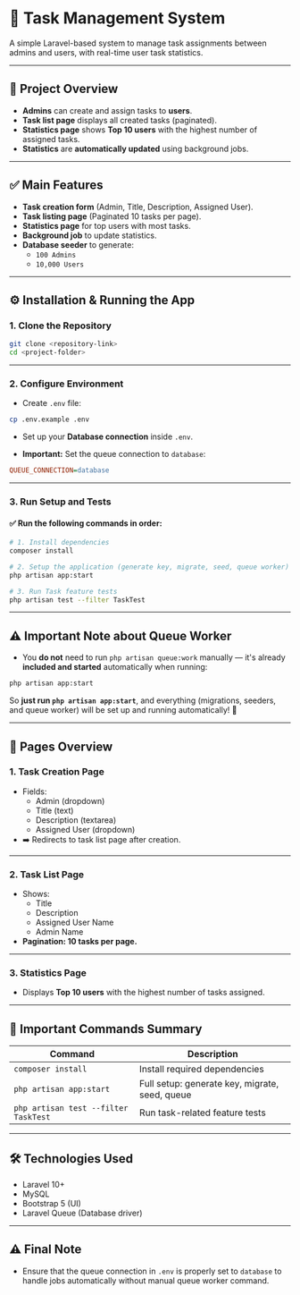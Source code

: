 # 🚀 Task Management System

A simple Laravel-based system to manage task assignments between admins and users, with real-time user task statistics.

---

## 📑 **Project Overview**

- **Admins** can create and assign tasks to **users**.  
- **Task list page** displays all created tasks (paginated).  
- **Statistics page** shows **Top 10 users** with the highest number of assigned tasks.  
- **Statistics** are **automatically updated** using background jobs.

---

## ✅ **Main Features**

- **Task creation form** (Admin, Title, Description, Assigned User).  
- **Task listing page** (Paginated 10 tasks per page).  
- **Statistics page** for top users with most tasks.  
- **Background job** to update statistics.  
- **Database seeder** to generate:
  - `100 Admins`
  - `10,000 Users`

---

## ⚙️ **Installation & Running the App**

### 1. Clone the Repository

```bash
git clone <repository-link>
cd <project-folder>
```

---

### 2. Configure Environment

- Create `.env` file:

```bash
cp .env.example .env
```

- Set up your **Database connection** inside `.env`.

- **Important:** Set the queue connection to `database`:

```ini
QUEUE_CONNECTION=database
```

---

### 3. Run Setup and Tests

#### ✅ **Run the following commands in order:**

```bash
# 1. Install dependencies
composer install

# 2. Setup the application (generate key, migrate, seed, queue worker)
php artisan app:start

# 3. Run Task feature tests
php artisan test --filter TaskTest
```

---

## ⚠️ **Important Note about Queue Worker**

- You **do not** need to run `php artisan queue:work` manually — it's already **included and started** automatically when running:

```bash
php artisan app:start
```

So **just run `php artisan app:start`**, and everything (migrations, seeders, and queue worker) will be set up and running automatically! 🚀

---

## 📄 **Pages Overview**

### 1. **Task Creation Page**
- Fields:
  - Admin (dropdown)
  - Title (text)
  - Description (textarea)
  - Assigned User (dropdown)
- ➡️ Redirects to task list page after creation.

---

### 2. **Task List Page**
- Shows:
  - Title
  - Description
  - Assigned User Name
  - Admin Name
- **Pagination: 10 tasks per page.**

---

### 3. **Statistics Page**
- Displays **Top 10 users** with the highest number of tasks assigned.

---

## 🚀 **Important Commands Summary**

| Command                                     | Description                                    |
|---------------------------------------------|------------------------------------------------|
| `composer install`                          | Install required dependencies                  |
| `php artisan app:start`                     | Full setup: generate key, migrate, seed, queue |
| `php artisan test --filter TaskTest`        | Run task-related feature tests                 |

---

## 🛠️ **Technologies Used**

- Laravel 10+  
- MySQL  
- Bootstrap 5 (UI)  
- Laravel Queue (Database driver)  

---

## ⚠️ **Final Note**

- Ensure that the queue connection in `.env` is properly set to `database` to handle jobs automatically without manual queue worker command.
